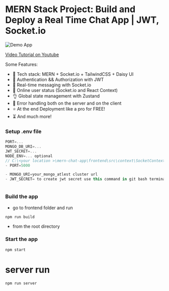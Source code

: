 # MERN Stack Project: Build and Deploy a Real Time Chat App | JWT, Socket.io

![Demo App](https://i.ibb.co/fXmZdnz/Screenshot-10.png)

[Video Tutorial on Youtube](https://youtu.be/HwCqsOis894)

Some Features:

- 🌟 Tech stack: MERN + Socket.io + TailwindCSS + Daisy UI
- 🎃 Authentication && Authorization with JWT
- 👾 Real-time messaging with Socket.io
- 🚀 Online user status (Socket.io and React Context)
- 👌 Global state management with Zustand
- 🐞 Error handling both on the server and on the client
- ⭐ At the end Deployment like a pro for FREE!
- ⏳ And much more!

### Setup .env file

```js
PORT=...
MONGO_DB_URI=...
JWT_SECRET=...
NODE_ENV=... optional
// C:\<your location >\mern-chat-app\frontend\src\context\SocketContext.jsx  //change teh socut url
- PORT=5000

- MONGO_URI=your_mongo_atlest cluster url
- JWT_SECRET= to create jwt secret use this command in git bash terminal "openssl rand -base64 32"



```

### Build the app

- go to frontend folder and run

```shell
npm run build
```

- from the root directory

### Start the app

```shell
npm start
```

# server run

```shell
npm run server
```
